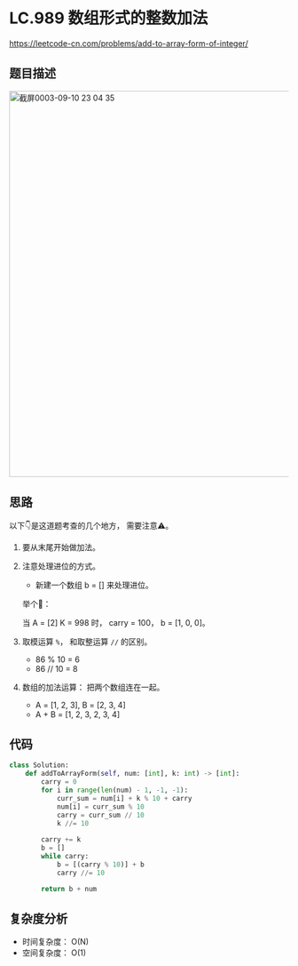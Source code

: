 LC.989 数组形式的整数加法
====
https://leetcode-cn.com/problems/add-to-array-form-of-integer/

## 题目描述
<img width="695" alt="截屏0003-09-10 23 04 35" src="https://user-images.githubusercontent.com/10908630/132866210-f0ec5541-e124-4c51-af57-652bb62df2c6.png">

## 思路

以下👇是这道题考查的几个地方， 需要注意⚠️。

1. 要从末尾开始做加法。

2. 注意处理进位的方式。

    - 新建一个数组 b = [] 来处理进位。
    
    举个🌰：
    
    当 A = [2] K = 998 时， carry = 100， b = [1, 0, 0]。
    
3. 取模运算 `%`， 和取整运算 `//` 的区别。

    - 86 % 10 = 6 
    - 86 // 10 = 8
    
4. 数组的加法运算： 把两个数组连在一起。

    - A = [1, 2, 3], B = [2, 3, 4]
    - A + B = [1, 2, 3, 2, 3, 4]

## 代码
```python
class Solution:
    def addToArrayForm(self, num: [int], k: int) -> [int]:
        carry = 0
        for i in range(len(num) - 1, -1, -1):
            curr_sum = num[i] + k % 10 + carry
            num[i] = curr_sum % 10
            carry = curr_sum // 10
            k //= 10
        
        carry += k
        b = []
        while carry:
            b = [(carry % 10)] + b
            carry //= 10

        return b + num
```

## 复杂度分析
- 时间复杂度： O(N)
- 空间复杂度： O(1)
